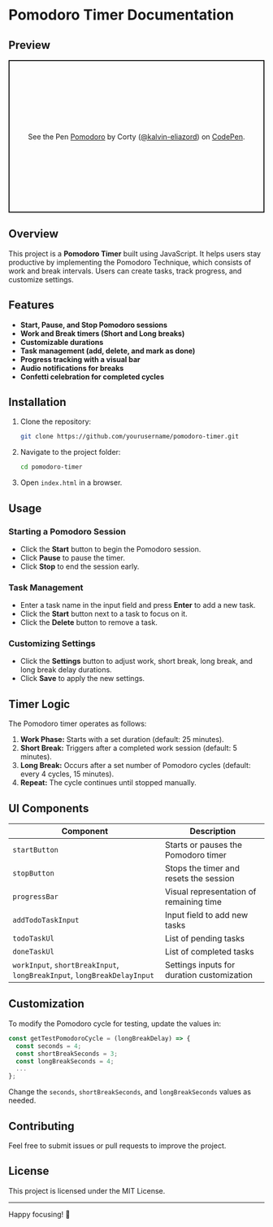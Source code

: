 # Pomodoro Timer Documentation

## Preview

<p class="codepen" data-height="300" data-theme-id="dark" data-default-tab="result" data-slug-hash="dPbQzQB" data-pen-title="Pomodoro" data-user="kalvin-eliazord" style="height: 300px; box-sizing: border-box; display: flex; align-items: center; justify-content: center; border: 2px solid; margin: 1em 0; padding: 1em;">
  <span>See the Pen <a href="https://codepen.io/kalvin-eliazord/pen/dPbQzQB">
  Pomodoro</a> by Corty (<a href="https://codepen.io/kalvin-eliazord">@kalvin-eliazord</a>)
  on <a href="https://codepen.io">CodePen</a>.</span>
</p>
<script async src="https://public.codepenassets.com/embed/index.js"></script>

## Overview

This project is a **Pomodoro Timer** built using JavaScript. It helps users stay productive by implementing the Pomodoro Technique, which consists of work and break intervals. Users can create tasks, track progress, and customize settings.

## Features

- **Start, Pause, and Stop Pomodoro sessions**
- **Work and Break timers (Short and Long breaks)**
- **Customizable durations**
- **Task management (add, delete, and mark as done)**
- **Progress tracking with a visual bar**
- **Audio notifications for breaks**
- **Confetti celebration for completed cycles**

## Installation

1. Clone the repository:
   ```sh
   git clone https://github.com/yourusername/pomodoro-timer.git
   ```
2. Navigate to the project folder:
   ```sh
   cd pomodoro-timer
   ```
3. Open `index.html` in a browser.

## Usage

### Starting a Pomodoro Session

- Click the **Start** button to begin the Pomodoro session.
- Click **Pause** to pause the timer.
- Click **Stop** to end the session early.

### Task Management

- Enter a task name in the input field and press **Enter** to add a new task.
- Click the **Start** button next to a task to focus on it.
- Click the **Delete** button to remove a task.

### Customizing Settings

- Click the **Settings** button to adjust work, short break, long break, and long break delay durations.
- Click **Save** to apply the new settings.

## Timer Logic

The Pomodoro timer operates as follows:

1. **Work Phase:** Starts with a set duration (default: 25 minutes).
2. **Short Break:** Triggers after a completed work session (default: 5 minutes).
3. **Long Break:** Occurs after a set number of Pomodoro cycles (default: every 4 cycles, 15 minutes).
4. **Repeat:** The cycle continues until stopped manually.

## UI Components

| Component                                                               | Description                                |
| ----------------------------------------------------------------------- | ------------------------------------------ |
| `startButton`                                                           | Starts or pauses the Pomodoro timer        |
| `stopButton`                                                            | Stops the timer and resets the session     |
| `progressBar`                                                           | Visual representation of remaining time    |
| `addTodoTaskInput`                                                      | Input field to add new tasks               |
| `todoTaskUl`                                                            | List of pending tasks                      |
| `doneTaskUl`                                                            | List of completed tasks                    |
| `workInput`, `shortBreakInput`, `longBreakInput`, `longBreakDelayInput` | Settings inputs for duration customization |

## Customization

To modify the Pomodoro cycle for testing, update the values in:

```js
const getTestPomodoroCycle = (longBreakDelay) => {
  const seconds = 4;
  const shortBreakSeconds = 3;
  const longBreakSeconds = 4;
  ...
};
```

Change the `seconds`, `shortBreakSeconds`, and `longBreakSeconds` values as needed.

## Contributing

Feel free to submit issues or pull requests to improve the project.

## License

This project is licensed under the MIT License.

---

Happy focusing! 🍅

